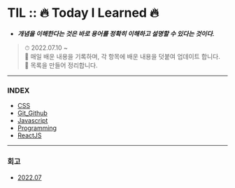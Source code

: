 # TIL :: 🔥 Today I Learned 🔥

- **_개념을 이해한다는 것은 바로 용어를 정확히 이해하고 설명할 수 있다는 것이다._**

> ⏱ 2022.07.10 ~<br />
> 📝 매일 배운 내용을 기록하며, 각 항목에 배운 내용을 덧붙여 업데이트 합니다.<br />
> 📝 목록을 만들어 정리합니다.<br />

-----

### INDEX
- [CSS](https://github.com/YooJinRa/til/tree/main/CSS)
- [Git_Github](https://github.com/YooJinRa/til/tree/main/Git_Github)
- [Javascript](https://github.com/YooJinRa/til/tree/main/Javascript)
- [Programming](https://github.com/YooJinRa/til/tree/main/Programming)
- [ReactJS](https://github.com/YooJinRa/til/tree/main/ReactJS)

-----

### 회고
- [2022.07](https://github.com/YooJinRa/til/blob/main/Retrospect/202207.md)